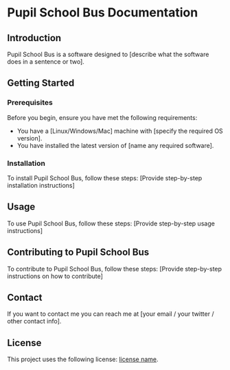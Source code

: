 # Pupil School Bus Documentation

## Introduction
Pupil School Bus is a software designed to [describe what the software does in a sentence or two].

## Getting Started
### Prerequisites
Before you begin, ensure you have met the following requirements:
* You have a [Linux/Windows/Mac] machine with [specify the required OS version].
* You have installed the latest version of [name any required software].

### Installation
To install Pupil School Bus, follow these steps:
[Provide step-by-step installation instructions]

## Usage
To use Pupil School Bus, follow these steps:
[Provide step-by-step usage instructions]

## Contributing to Pupil School Bus
To contribute to Pupil School Bus, follow these steps:
[Provide step-by-step instructions on how to contribute]

## Contact
If you want to contact me you can reach me at [your email / your twitter / other contact info].

## License
This project uses the following license: [license name](link).